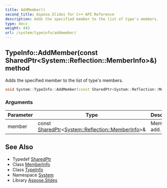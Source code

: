 ```yaml
---
title: AddMember()
second_title: Aspose.Slides for C++ API Reference
description: Adds the specified member to the list of type's members.
type: docs
weight: 443
url: /system/typeinfo/addmember/
---
```

## TypeInfo::AddMember(const SharedPtr\<System::Reflection::MemberInfo\>\&) method


Adds the specified member to the list of type's members.

```cpp
void System::TypeInfo::AddMember(const SharedPtr<System::Reflection::MemberInfo> &member)
```


### Arguments

| Parameter | Type | Description |
| --- | --- | --- |
| member | const [SharedPtr](../../sharedptr/)\<[System::Reflection::MemberInfo](../../../system.reflection/memberinfo/)\>\& | Member to add. |

## See Also

* Typedef [SharedPtr](../../sharedptr/)
* Class [MemberInfo](../../../system.reflection/memberinfo/)
* Class [TypeInfo](../)
* Namespace [System](../../)
* Library [Aspose.Slides](../../../)